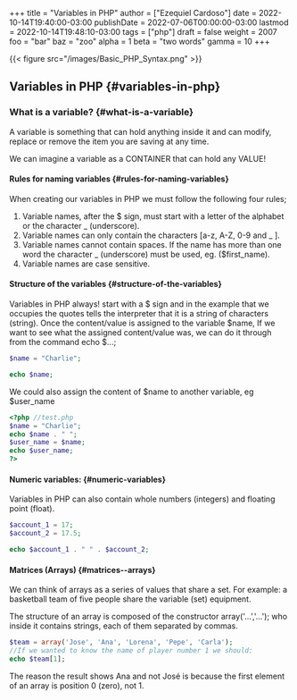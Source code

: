 +++
title = "Variables in PHP"
author = ["Ezequiel Cardoso"]
date = 2022-10-14T19:40:00-03:00
publishDate = 2022-07-06T00:00:00-03:00
lastmod = 2022-10-14T19:48:10-03:00
tags = ["php"]
draft = false
weight = 2007
foo = "bar"
baz = "zoo"
alpha = 1
beta = "two words"
gamma = 10
+++

{{< figure src="/images/Basic_PHP_Syntax.png" >}}


## Variables in PHP {#variables-in-php}


### What is a variable? {#what-is-a-variable}

A variable is something that can hold anything inside it and can modify,
replace or remove the item you are saving at any time.

We can imagine a variable as a CONTAINER that can hold any VALUE!


#### Rules for naming variables {#rules-for-naming-variables}

When creating our variables in PHP we must follow the following
four rules;

1.  Variable names, after the $ sign, must start with a
    letter of the alphabet or the character _ (underscore).
2.  Variable names can only contain the characters [a-z, A-Z,
    0-9 and _ ].
3.  Variable names cannot contain spaces. If the name has
    more than one word the character _ (underscore) must be used, eg.
    ($first_name).
4.  Variable names are case sensitive.


#### Structure of the variables {#structure-of-the-variables}

Variables in PHP always! start with a $ sign and in the example that we
occupies the quotes tells the interpreter that it is a string of
characters (string). Once the content/value is assigned to the variable $name,
If we want to see what the assigned content/value was, we can do it through
from the command echo $...;

```php
$name = "Charlie";

echo $name;
```

We could also assign the content of $name to another variable, eg $user_name

```php
<?php //test.php
$name = "Charlie";
echo $name . " ";
$user_name = $name;
echo $user_name;
?>
```


#### Numeric variables: {#numeric-variables}

Variables in PHP can also contain whole numbers (integers) and
floating point (float).

```php
$account_1 = 17;
$account_2 = 17.5;

echo $account_1 . " " . $account_2;
```


#### Matrices (Arrays) {#matrices--arrays}

We can think of arrays as a series of values ​​that share a
set. For example: a basketball team of five people share the
variable (set) equipment.

The structure of an array is composed of the constructor array('...','...'); who
inside it contains strings, each of them separated by commas.

```php
$team = array('Jose', 'Ana', 'Lorena', 'Pepe', 'Carla');
//If we wanted to know the name of player number 1 we should:
echo $team[1];
```

The reason the result shows Ana and not José is because the first
element of an array is position 0 (zero), not 1.

[//]: # "Exported with love from a post written in Org mode"
[//]: # "- https://github.com/kaushalmodi/ox-hugo"

